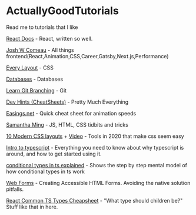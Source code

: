 # ActuallyGoodTutorials
Read me to tutorials that I like

[React Docs](https://react.dev/) - React, written so well.

[Josh W Comeau](https://www.joshwcomeau.com/) - All things frontend(React,Animation,CSS,Career,Gatsby,Next.js,Performance)

[Every Layout](https://every-layout.dev/) - CSS

[Databases](https://planetscale.com/courses/mysql-for-developers/introduction/course-introduction) - Databases

[Learn Git Branching](https://learngitbranching.js.org/?locale=en_US) - Git

[Dev Hints (CheatSheets)](https://devhints.io/) - Pretty Much Everything

[Easings.net](https://easings.net/) - Quick cheat sheet for animation speeds

[Samantha Ming](https://www.samanthaming.com/) - JS, HTML, CSS tidbits and tricks

[10 Modern CSS layouts](https://1linelayouts.glitch.me/) + [Video](https://www.youtube.com/watch?v=qm0IfG1GyZU) - Tools in 2020 that make css seem easy

[Intro to typescript](https://basarat.gitbook.io/typescript/) - Everything you need to know about why typescript is around, and how to get started using it.

[conditional types in ts explained](https://mariusschulz.com/blog/conditional-types-in-typescript) - Shows the step by step mental model of how conditional types in ts work

[Web Forms](https://css-tricks.com/making-disabled-buttons-more-inclusive/) - Creating Accessible HTML Forms. Avoiding the native solution pitfalls.

[React Common TS Types Cheapsheet](https://react-typescript-cheatsheet.netlify.app/docs/basic/getting-started/basic_type_example/) - "What type should children be?" Stuff like that in here.
